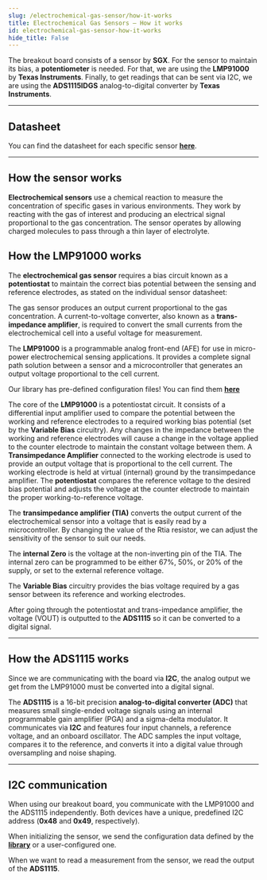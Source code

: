 ```yaml
---
slug: /electrochemical-gas-sensor/how-it-works 
title: Electrochemical Gas Sensors – How it works
id: electrochemical-gas-sensor-how-it-works 
hide_title: False
---  
```


The breakout board consists of a sensor by **SGX**. For the sensor to maintain its bias, a **potentiometer** is needed. For that, we are using the **LMP91000** by **Texas Instruments**. Finally, to get readings that can be sent via I2C, we are using the **ADS1115IDGS** analog-to-digital converter by **Texas Instruments**.

<CenteredImage src="/img/electrochemical-gas-sensor/sensor.webp" alt="Sensor on board" caption="Gas sensor on board" width="60%" />

<CenteredImage src="/img/electrochemical-gas-sensor/lmp91000.webp" alt="LMP91000 on board" caption="LMP91000 on board" width="60%" />

<CenteredImage src="/img/electrochemical-gas-sensor/ads1115.webp" alt="ADS1115IDGS on board" caption="ADS1115IDGS on board" width="60%" />

---

## Datasheet
  
<QuickLink  
  title="LMP91000 Datasheet"  
  description="Detailed technical documentation for the LMP91000 potentiometer"  
  url="https://www.ti.com/lit/ds/symlink/lmp91000.pdf?ts=1744317455622&ref_url=https%253A%252F%252Fwww.mouser.at%252F"  
/>

<QuickLink  
  title="ADS1115IDGS Datasheet"  
  description="Detailed technical documentation for the ADS1115IDGS"  
  url="https://www.ti.com/lit/ds/symlink/ads1115.pdf?ts=1744268937468&ref_url=https%253A%252F%252Fwww.ti.com%252Fproduct%252Fde-de%252FADS1115%252Fpart-details%252FADS1115IRUGT"  
/>

<InfoBox>You can find the datasheet for each specific sensor [**here**](/documentation/electrochemical-gas-sensor/hardware/#sensor-datasheets).</InfoBox>

---

## How the sensor works

**Electrochemical sensors** use a chemical reaction to measure the concentration of specific gases in various environments. They work by reacting with the gas of interest and producing an electrical signal proportional to the gas concentration. The sensor operates by allowing charged molecules to pass through a thin layer of electrolyte.

<CenteredImage src="/img/electrochemical-gas-sensor/sensor_diagram.png" alt="Block Diagram of Typical Gas Detection System" caption="Block Diagram of Typical Gas Detection System" />

## How the LMP91000 works

The **electrochemical gas sensor** requires a bias circuit known as a **potentiostat** to maintain the correct bias potential between the sensing and reference electrodes, as stated on the individual sensor datasheet:

<CenteredImage src="/img/electrochemical-gas-sensor/bias table.png" alt="ADS1115IDGS on board" caption="Bias value table for SGX sensors" width="40%" />

The gas sensor produces an output current proportional to the gas concentration. A current-to-voltage converter, also known as a **trans-impedance amplifier**, is required to convert the small currents from the electrochemical cell into a useful voltage for measurement.

The **LMP91000** is a programmable analog front-end (AFE) for use in micro-power electrochemical sensing applications. It provides a complete signal path solution between a sensor and a microcontroller that generates an output voltage proportional to the cell current.

<InfoBox>Our library has pre-defined configuration files! You can find them [**here**](https://github.com/SolderedElectronics/Soldered-Electrochemical-Gas-Sensor-Arduino-Library/blob/main/src/sensorConfigData.h)</InfoBox>

The core of the **LMP91000** is a potentiostat circuit. It consists of a differential input amplifier used to compare the potential between the working and reference electrodes to a required working bias potential (set by the **Variable Bias** circuitry). Any changes in the impedance between the working and reference electrodes will cause a change in the voltage applied to the counter electrode to maintain the constant voltage between them. A **Transimpedance Amplifier** connected to the working electrode is used to provide an output voltage that is proportional to the cell current. The working electrode is held at virtual (internal) ground by the transimpedance amplifier. The **potentiostat** compares the reference voltage to the desired bias potential and adjusts the voltage at the counter electrode to maintain the proper working-to-reference voltage.

<CenteredImage src="/img/electrochemical-gas-sensor/schematic.png" alt="Simplified schematic of the LMP91000" caption="Simplified schematic of the LMP91000" />

The **transimpedance amplifier (TIA)** converts the output current of the electrochemical sensor into a voltage that is easily read by a microcontroller. By changing the value of the Rtia resistor, we can adjust the sensitivity of the sensor to suit our needs.

The **internal Zero** is the voltage at the non-inverting pin of the TIA. The internal zero can be programmed to be either 67%, 50%, or 20% of the supply, or set to the external reference voltage.

The **Variable Bias** circuitry provides the bias voltage required by a gas sensor between its reference and working electrodes.


After going through the potentiostat and trans-impedance amplifier, the voltage (VOUT) is outputted to the **ADS1115** so it can be converted to a digital signal.

---

## How the ADS1115 works

Since we are communicating with the board via **I2C**, the analog output we get from the LMP91000 must be converted into a digital signal.

The **ADS1115** is a 16-bit precision **analog-to-digital converter (ADC)** that measures small single-ended voltage signals using an internal programmable gain amplifier (PGA) and a sigma-delta modulator. It communicates via **I2C** and features four input channels, a reference voltage, and an onboard oscillator. The ADC samples the input voltage, compares it to the reference, and converts it into a digital value through oversampling and noise shaping.

<CenteredImage src="/img/electrochemical-gas-sensor/ADS1115_diagram.png" alt="ADS1115 Block Diagram" caption="ADS1115 Block Diagram" />

---

## I2C communication

When using our breakout board, you communicate with the LMP91000 and the ADS1115 independently. Both devices have a unique, predefined I2C address (**0x48** and **0x49**, respectively).

When initializing the sensor, we send the configuration data defined by the [**library**](https://github.com/SolderedElectronics/Soldered-Electrochemical-Gas-Sensor-Arduino-Library/blob/main/src/sensorConfigData.h) or a user-configured one.

When we want to read a measurement from the sensor, we read the output of the **ADS1115**.